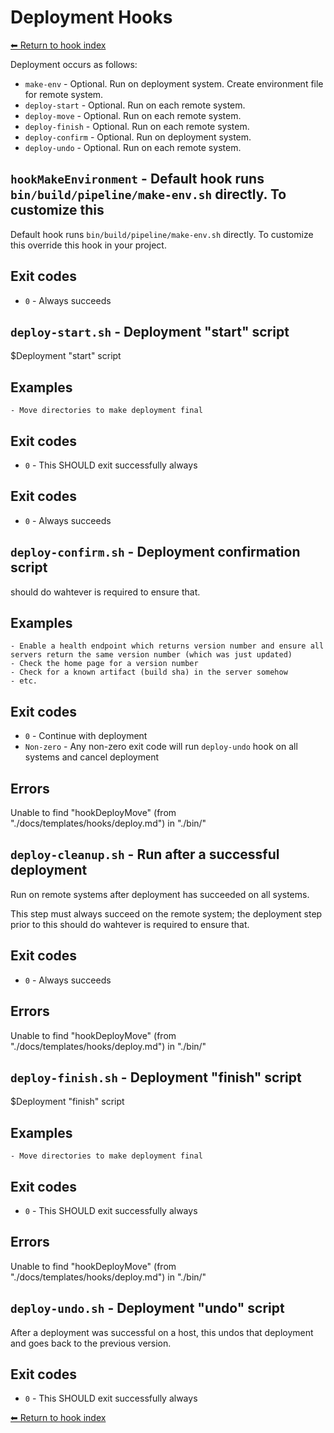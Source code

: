 # Deployment Hooks

[⬅ Return to hook index](index.md)


Deployment occurs as follows:

- `make-env` - Optional. Run on deployment system. Create environment file for remote system.
- `deploy-start` - Optional. Run on each remote system.
- `deploy-move` - Optional. Run on each remote system.
- `deploy-finish` - Optional. Run on each remote system.
- `deploy-confirm` - Optional. Run on deployment system.
- `deploy-undo` - Optional. Run on each remote system.


## `hookMakeEnvironment` - Default hook runs `bin/build/pipeline/make-env.sh` directly. To customize this

Default hook runs `bin/build/pipeline/make-env.sh` directly. To customize this
override this hook in your project.

## Exit codes

- `0` - Always succeeds


## `deploy-start.sh` - Deployment "start" script

$Deployment "start" script

## Examples

    - Move directories to make deployment final

## Exit codes

- `0` - This SHOULD exit successfully always

## Exit codes

- `0` - Always succeeds

## `deploy-confirm.sh` - Deployment confirmation script

should do wahtever is required to ensure that.

## Examples

    - Enable a health endpoint which returns version number and ensure all servers return the same version number (which was just updated)
    - Check the home page for a version number
    - Check for a known artifact (build sha) in the server somehow
    - etc.

## Exit codes

- `0` - Continue with deployment
- `Non-zero` - Any non-zero exit code will run `deploy-undo` hook on all systems and cancel deployment

## Errors

Unable to find "hookDeployMove" (from "./docs/templates/hooks/deploy.md") in "./bin/"

## `deploy-cleanup.sh` - Run after a successful deployment

Run on remote systems after deployment has succeeded on all systems.

This step must always succeed on the remote system; the deployment step prior to this
should do wahtever is required to ensure that.

## Exit codes

- `0` - Always succeeds

## Errors

Unable to find "hookDeployMove" (from "./docs/templates/hooks/deploy.md") in "./bin/"

## `deploy-finish.sh` - Deployment "finish" script

$Deployment "finish" script

## Examples

    - Move directories to make deployment final

## Exit codes

- `0` - This SHOULD exit successfully always

## Errors

Unable to find "hookDeployMove" (from "./docs/templates/hooks/deploy.md") in "./bin/"

## `deploy-undo.sh` - Deployment "undo" script

After a deployment was successful on a host, this undos that deployment and goes back to the previous version.

## Exit codes

- `0` - This SHOULD exit successfully always

[⬅ Return to hook index](index.md)
